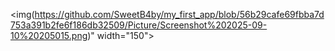 <img(https://github.com/SweetB4by/my_first_app/blob/56b29cafe69fbba7d753a391b2fe6f186db32509/Picture/Screenshot%202025-09-10%20205015.png)" width="150">
